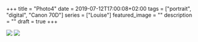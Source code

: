 +++
title =  "Photo4"
date = 2019-07-12T17:00:08+02:00
tags = ["portrait", "digital", "Canon 70D"]
series = ["Louise"]
featured_image = ""
description = ""
draft = true
+++

![](/img/louise-4.jpg)
![](/img/louise-8.jpg)